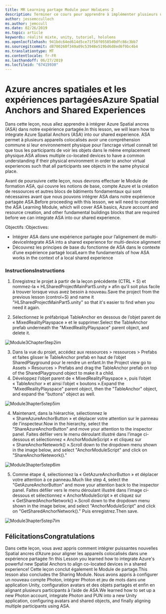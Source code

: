 ```yaml
---
title: MR Learning partage Module pour HoloLens 2
description: Terminer ce cours pour apprendre à implémenter plusieurs utilisateurs les expériences partagées au sein d’une application de HoloLens 2.
author: jessemcculloch
ms.author: jemccull
ms.date: 02/26/2019
ms.topic: article
keywords: réalité mixte, unity, tutoriel, hololens
ms.openlocfilehash: 941bdc64ed614d5ce71f58f05585d0dfc86c3bb7
ms.sourcegitcommit: d8700260f349a09c53948e519bd6d8ed6f9bc4b4
ms.translationtype: MT
ms.contentlocale: fr-FR
ms.lasthandoff: 06/27/2019
ms.locfileid: "67415930"
---
```

# <a name="azure-spatial-anchors-and-shared-experiences"></a><span data-ttu-id="90183-104">Azure ancres spatiales et les expériences partagées</span><span class="sxs-lookup"><span data-stu-id="90183-104">Azure Spatial Anchors and Shared Experiences</span></span>

<span data-ttu-id="90183-105">Dans cette leçon, nous allez apprendre à intégrer Azure Spatial ancres (ASA) dans notre expérience partagée.</span><span class="sxs-lookup"><span data-stu-id="90183-105">In this lesson, we will learn how to integrate Azure Spatial Anchors (ASA) into our shared experience.</span></span> <span data-ttu-id="90183-106">ASA permet à plusieurs appareils colocalisés avoir une compréhension commune si leur environnement physique pour l’ancrage virtuel connaît tel que tous les participants de voir les objets dans le même emplacement physique.</span><span class="sxs-lookup"><span data-stu-id="90183-106">ASA allows multiple co-located devices to have a common understanding if their physical environment in order to anchor virtual experiences such that all participants see objects in the same physical place.</span></span>

<span data-ttu-id="90183-107">Avant de poursuivre cette leçon, nous devrons effectuer le Module de formation ASA, qui couvre les notions de base, compte Azure et la création de ressources et autres blocs de bâtiments fondamentaux qui sont nécessaires avant que nous pouvons intégrer ASA dans notre expérience partagée ASA.</span><span class="sxs-lookup"><span data-stu-id="90183-107">Before proceeding with this lesson, we will need to complete the ASA Learning Module, which will cover ASA basics, Azure account and resource creation, and other fundamental buildings blocks that are required before we can integrate ASA into our shared experience.</span></span>

<span data-ttu-id="90183-108">Objectifs :</span><span class="sxs-lookup"><span data-stu-id="90183-108">Objectives:</span></span>

- <span data-ttu-id="90183-109">Intégrer ASA dans une expérience partagée pour l’alignement de multi-device</span><span class="sxs-lookup"><span data-stu-id="90183-109">Integrate ASA into a shared experience for multi-device alignment</span></span>
- <span data-ttu-id="90183-110">Découvrez les principes de base du fonctionne de ASA dans le contexte d’une expérience partagé local</span><span class="sxs-lookup"><span data-stu-id="90183-110">Learn the fundamentals of how ASA works in the context of a local shared experience</span></span>

### <a name="instructions"></a><span data-ttu-id="90183-111">Instructions</span><span class="sxs-lookup"><span data-stu-id="90183-111">Instructions</span></span>

1. <span data-ttu-id="90183-112">Enregistrez le projet à partir de la leçon précédente (CTRL + S) et nommez-la « HLSharedProjectMainPart5.unity » afin qu’il soit plus facile à trouver lorsque vous avez besoin à nouveau.</span><span class="sxs-lookup"><span data-stu-id="90183-112">Save the project from the previous lesson (control+S) and name it "HLSharedProjectMainPart5.unity" so that it's easier to find when you need it again.</span></span>

2. <span data-ttu-id="90183-113">Sélectionnez le préfabriqué TableAnchor en dessous de l’objet parent de « MixedRealityPlayspace » et le supprimer.</span><span class="sxs-lookup"><span data-stu-id="90183-113">Select the TableAnchor prefab underneath  the "MixedRealityPlayspace" parent object, and delete it.</span></span>

![Module3Chapter5tep2im](images/module3chapter5step2im.PNG)



3.  <span data-ttu-id="90183-115">Dans la vue du projet, accédez aux ressources > ressources > Prefabs et faites glisser le TableAnchor prefab en haut de l’objet SharedPlayground pour le rendre un enfant.</span><span class="sxs-lookup"><span data-stu-id="90183-115">In the Project view go to Assets > Resources > Prefabs and drag the TableAnchor prefab on top of the SharedPlayground object to make it a child.</span></span>
4.  <span data-ttu-id="90183-116">Développez l’objet parent de « MixedRealityPlayspace », puis l’objet « TableAnchor » et ainsi l’objet « boutons ».</span><span class="sxs-lookup"><span data-stu-id="90183-116">Expand the "MixedRealityPlayspace" parent object, then the "TableAnchor" object, and expand the "buttons" object as well.</span></span> 

![Module3hapter5step5im](images/module3chapter5step5im.PNG)

4. <span data-ttu-id="90183-118">Maintenant, dans la hiérarchie, sélectionnez le « ShareAzureAnchorButton » et déplacer votre attention sur le panneau de l’inspecteur.</span><span class="sxs-lookup"><span data-stu-id="90183-118">Now in the hierarchy, select the "ShareAzureAnchorButton" and move your attention to the inspector panel.</span></span> <span data-ttu-id="90183-119">Faites défiler vers le menu déroulant illustré dans l’image ci-dessous et sélectionnez « AnchorModuleScript » et cliquez sur « ShareAnchorNetework() ».</span><span class="sxs-lookup"><span data-stu-id="90183-119">Scroll down to the dropdown menu shown in the image below, and select "AnchorModuleScript" and click on "ShareAnchorNetework()."</span></span>

![Module3hapter5step6im](images/module3chapter5step6im.PNG)

5. <span data-ttu-id="90183-121">Comme étape 4, sélectionnez la « GetAzureAnchorButton » et déplacer votre attention à ce panneau.</span><span class="sxs-lookup"><span data-stu-id="90183-121">Much like step 4, select the "GetAzureAnchorButton" and move your attention back to the inspector panel.</span></span> <span data-ttu-id="90183-122">Faites défiler vers le menu déroulant illustré dans l’image ci-dessous et sélectionnez « AnchorModuleScript » et cliquez sur « GetSharedAnchorNetwork() ».</span><span class="sxs-lookup"><span data-stu-id="90183-122">Scroll down to the dropdown menu shown in the image below, and select "AnchorModuleScript" and click on "GetSharedAnchorNetwork()."</span></span> <span data-ttu-id="90183-123">Puis enregistrez.</span><span class="sxs-lookup"><span data-stu-id="90183-123">Then save.</span></span>

![Module3hapter5step7im](images/module3chapter5step7im.PNG)




## <a name="congratulations"></a><span data-ttu-id="90183-125">Félicitations</span><span class="sxs-lookup"><span data-stu-id="90183-125">Congratulations</span></span>

<span data-ttu-id="90183-126">Dans cette leçon, vous avez appris comment intégrer puissantes nouvelles Spatial ancres d’Azure pour aligner les appareils colocalisés dans une expérience partagée !</span><span class="sxs-lookup"><span data-stu-id="90183-126">In this Lesson you learned how to integrate Azure's powerful new Spatial Anchors to align co-located devices in a shared experience!</span></span> <span data-ttu-id="90183-127">Cette leçon conclut également le Module de partage.</span><span class="sxs-lookup"><span data-stu-id="90183-127">This lesson also concludes the Sharing Module.</span></span> <span data-ttu-id="90183-128">Nous avons appris à configurer un nouveau compte Photon, intégrer Photon et jeu de mots dans une application Unity, configuration avatars et des objets partagés et enfin en alignant plusieurs participants à l’aide de ASA.</span><span class="sxs-lookup"><span data-stu-id="90183-128">We learned how to set up a new Photon account, integrate Photon and PUN into a new Unity application, configuring avatars and shared objects, and finally aligning multiple participants using ASA.</span></span> 

